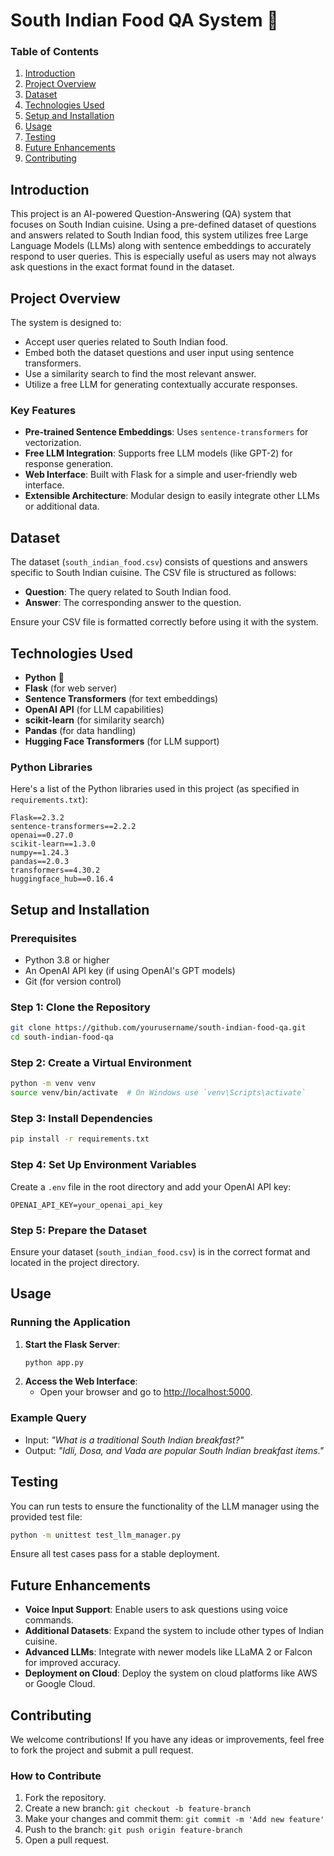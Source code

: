 
# South Indian Food QA System 🍛

### Table of Contents
1. [Introduction](#introduction)
2. [Project Overview](#project-overview)
3. [Dataset](#dataset)
4. [Technologies Used](#technologies-used)
5. [Setup and Installation](#setup-and-installation)
6. [Usage](#usage)
7. [Testing](#testing)
8. [Future Enhancements](#future-enhancements)
9. [Contributing](#contributing)


## Introduction
This project is an AI-powered Question-Answering (QA) system that focuses on South Indian cuisine. Using a pre-defined dataset of questions and answers related to South Indian food, this system utilizes free Large Language Models (LLMs) along with sentence embeddings to accurately respond to user queries. This is especially useful as users may not always ask questions in the exact format found in the dataset.


## Project Overview
The system is designed to:
- Accept user queries related to South Indian food.
- Embed both the dataset questions and user input using sentence transformers.
- Use a similarity search to find the most relevant answer.
- Utilize a free LLM for generating contextually accurate responses.

### Key Features
- **Pre-trained Sentence Embeddings**: Uses `sentence-transformers` for vectorization.
- **Free LLM Integration**: Supports free LLM models (like GPT-2) for response generation.
- **Web Interface**: Built with Flask for a simple and user-friendly web interface.
- **Extensible Architecture**: Modular design to easily integrate other LLMs or additional data.


## Dataset
The dataset (`south_indian_food.csv`) consists of questions and answers specific to South Indian cuisine. The CSV file is structured as follows:
- **Question**: The query related to South Indian food.
- **Answer**: The corresponding answer to the question.

Ensure your CSV file is formatted correctly before using it with the system.


## Technologies Used
- **Python** 🐍
- **Flask** (for web server)
- **Sentence Transformers** (for text embeddings)
- **OpenAI API** (for LLM capabilities)
- **scikit-learn** (for similarity search)
- **Pandas** (for data handling)
- **Hugging Face Transformers** (for LLM support)

### Python Libraries
Here's a list of the Python libraries used in this project (as specified in `requirements.txt`):
```
Flask==2.3.2
sentence-transformers==2.2.2
openai==0.27.0
scikit-learn==1.3.0
numpy==1.24.3
pandas==2.0.3
transformers==4.30.2
huggingface_hub==0.16.4
```


## Setup and Installation

### Prerequisites
- Python 3.8 or higher
- An OpenAI API key (if using OpenAI's GPT models)
- Git (for version control)

### Step 1: Clone the Repository
```bash
git clone https://github.com/yourusername/south-indian-food-qa.git
cd south-indian-food-qa
```

### Step 2: Create a Virtual Environment
```bash
python -m venv venv
source venv/bin/activate  # On Windows use `venv\Scripts\activate`
```

### Step 3: Install Dependencies
```bash
pip install -r requirements.txt
```

### Step 4: Set Up Environment Variables
Create a `.env` file in the root directory and add your OpenAI API key:
```
OPENAI_API_KEY=your_openai_api_key
```

### Step 5: Prepare the Dataset
Ensure your dataset (`south_indian_food.csv`) is in the correct format and located in the project directory.


## Usage

### Running the Application
1. **Start the Flask Server**:
   ```bash
   python app.py
   ```
2. **Access the Web Interface**:
   - Open your browser and go to [http://localhost:5000](http://localhost:5000).

### Example Query
- Input: *"What is a traditional South Indian breakfast?"*
- Output: *"Idli, Dosa, and Vada are popular South Indian breakfast items."*


## Testing

You can run tests to ensure the functionality of the LLM manager using the provided test file:

```bash
python -m unittest test_llm_manager.py
```

Ensure all test cases pass for a stable deployment.

## Future Enhancements
- **Voice Input Support**: Enable users to ask questions using voice commands.
- **Additional Datasets**: Expand the system to include other types of Indian cuisine.
- **Advanced LLMs**: Integrate with newer models like LLaMA 2 or Falcon for improved accuracy.
- **Deployment on Cloud**: Deploy the system on cloud platforms like AWS or Google Cloud.


## Contributing
We welcome contributions! If you have any ideas or improvements, feel free to fork the project and submit a pull request.

### How to Contribute
1. Fork the repository.
2. Create a new branch: `git checkout -b feature-branch`
3. Make your changes and commit them: `git commit -m 'Add new feature'`
4. Push to the branch: `git push origin feature-branch`
5. Open a pull request.


